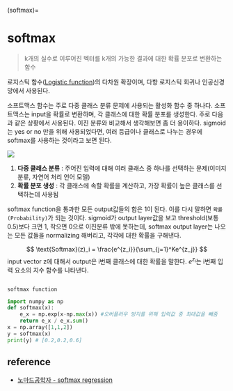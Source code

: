 (softmax)=
# softmax

> k개의 실수로 이루어진 벡터를 k개의 가능한 결과에 대한 확률 분포로 변환하는 함수

로지스틱 함수([Logistic function](Logistic))의 다차원 확장이며, 다항 로지스틱 회귀나 인공신경망에서 사용된다. 

소프트맥스 함수는 주로 다중 클래스 분류 문제에 사용되는 활성화 함수 중 하나다. 소프트맥스는 input을 확률로 변환하며, 각 클래스에 대한 확률 분포를 생성한다. 주로 다음과 같은 상황에서 사용된다. 이진 분류와 비교해서 생각해보면 좀 더 용이하다. sigmoid는 yes or no 만을 위해 사용되었다면, 여러 등급이나 클래스로 나누는 경우에 softmax를 사용하는 것이라고 보면 된다.

![](https://img1.daumcdn.net/thumb/R1280x0/?scode=mtistory2&fname=https%3A%2F%2Fblog.kakaocdn.net%2Fdn%2FQGFKh%2FbtqPQtew8NG%2FP5e54TRwt9fZqmXi55866k%2Fimg.jpg)


1. **다중 클래스 분류** : 주어진 입력에 대해 여러 클래스 중 하나를 선택하는 문제(이미지 분류, 자연어 처리 언어 모델)
2. **확률 분포 생성** : 각 클래스에 속할 확률을 계산하고, 가장 확률이 높은 클래스를 선택하는데 사용됨

softmax function을 통과한 모든 output값들의 합은 1이 된다. 이를 다시 말하면 `확률(Probability)`가 되는 것이다. sigmoid가 output layer값을 보고 threshold(보통 0.5)보다 크면 1, 작으면 0으로 이진분류 밖에 못하는데, softmax output layer는 나오는 모든 값들을 normalizing 해버리고, 각각에 대한 확률을 구해낸다.

$$
\text{Softmax}(z)_i = \frac{e^{z_i}}{\sum_{j=1}^Ke^{z_j}}
$$
input vector z에 대해서 output은 i번째 클래스에 대한 확률을 말한다. $e^{z_i}$는 i번째 입력 요소의 지수 함수를 나타낸다.

```{figure} https://velog.velcdn.com/images%2Fguide333%2Fpost%2F05653beb-0e79-48d8-90d9-3744253421d5%2FScreenshot%20from%202021-05-17%2011-10-04.png

softmax function
```



```python
import numpy as np
def softmax(x):
	e_x = np.exp(x-np.max(x)) #오버플러우 방지를 위해 입력값 중 최대값을 빼줌
	return e_x / e_x.sum()
x = np.array([1,1,2])
y = softmax(x)
print(y) # [0.2,0.2,0.6]
```

## reference

- [노마드공학자 - softmax regression](https://limitsinx.tistory.com/36)